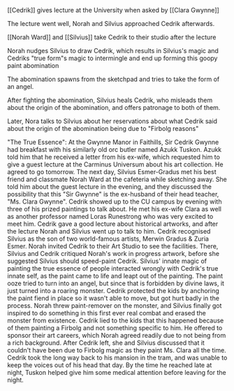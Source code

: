 [[Cedrik]] gives lecture at the University when asked by [[Clara Gwynne]]

The lecture went well, Norah and Silvius approached Cedrik afterwards.

[[Norah Ward]] and [[Silvius]] take Cedrik to their studio after the lecture 

Norah nudges Silvius to draw Cedrik, which results in Silvius's magic and Cedriks "true form"s magic to intermingle and end up forming this goopy paint abomination 

The abomination spawns from the sketchpad and tries to take the form of an angel.

After fighting the abomination, Silvius heals Cedrik, who misleads them about the origin of the abomination, and offers patronage to both of them.

Later, Nora talks to Silvius about her reservations about what Cedrik said about the origin of the abomination being due to "Firbolg reasons"

"The True Essence":
At the Gwynne Manor in Faithills, Sir Cedrik Gwynne had breakfast with his similarly old orc butler named Azukk Tuskon. Azukk told him that he received a letter from his ex-wife, which requested him to give a guest lecture at the Carminus Universum about his art collection. He agreed to go tomorrow.
The next day, Silvius Esmer-Gradus met his best friend and classmate Norah Ward at the cafeteria while sketching away. She told him about the guest lecture in the evening, and they discussed the possibility that this "Sir Gwynne" is the ex-husband of their head teacher, "Ms. Clara Gwynne". Cedrik showed up to the CU campus by evening with three of his prized paintings to talk about. He met his ex-wife Clara as well as another professor named Loras Runestrong who was very excited to meet him. Cedrik gave a good lecture about historical artworks, and after the lecture Norah and Silvius went up to talk to him. Cedrik recognised Silvius as the son of two world-famous artists, Merwin Gradus & Zuria Esmer. Norah invited Cedrik to their Art Studio to see the facilities. There, Silvius and Cedrik critiqued Norah's work in progress artwork, before she suggested Silvius should speed-paint Cedrik. Silvius' innate magic of painting the true essence of people interacted wrongly with Cedrik's true innate self, as the paint came to life and leapt out of the painting. The paint ooze tried to turn into an angel, but since that is forbidden by divine laws, it just turned into a roaring monster. Cedrik protected the kids by anchoring the paint fiend in place so it wasn't able to move, but got hurt badly in the process. Norah threw paint-remover on the monster, and Silvius finally got inspired to do something in this first ever real combat and erased the monster from existence. Cedrik lied to the kids that this happened because of them painting a Firbolg and not something specific to him. He offered to sponsor their art careers, which Norah agreed readily due to not being from a rich background. After Cedrik left, she and Silvius discussed that it couldn't have been due to Firbolg magic as they paint Ms. Clara all the time. Cedrik took the long way back to his mansion in the tram, and was unable to keep the voices out of his head that day. By the time he reached late at night, Tuskon helped give him some medical attention before leaving for the night.